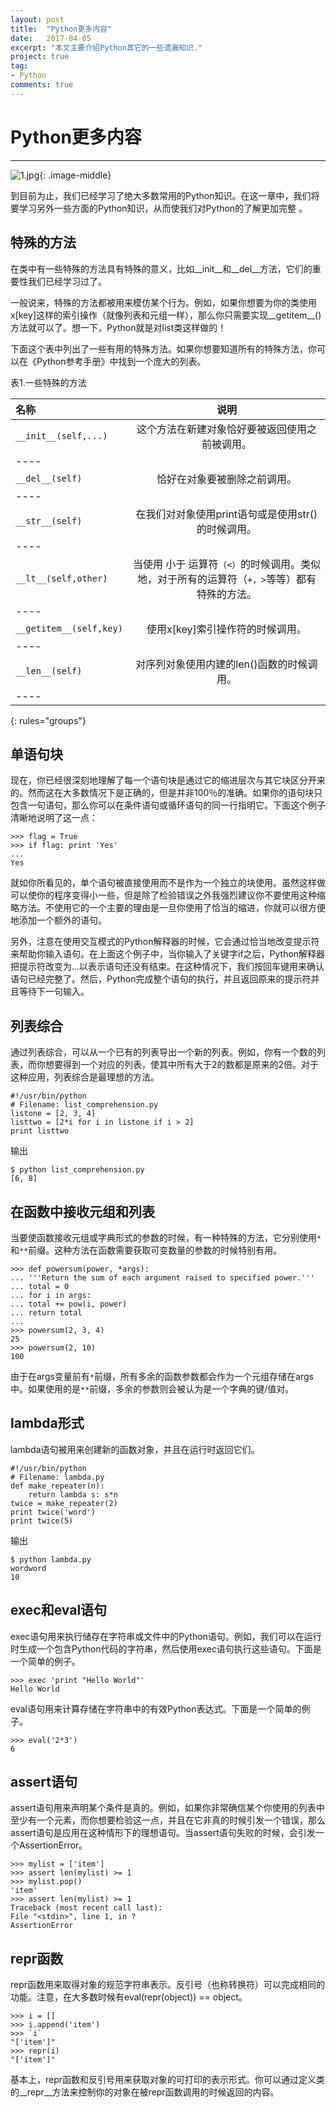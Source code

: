 ```yaml
---
layout: post
title:  "Python更多内容"
date:   2017-04-05
excerpt: "本文主要介绍Python其它的一些遗漏知识."
project: true
tag:
- Python 
comments: true
---
```

# Python更多内容
---

 ![1.jpg](https://timgsa.baidu.com/timg?image&quality=80&size=b9999_10000&sec=1490722406610&di=2e802ec8283e9a75350c37140a3acc2d&imgtype=0&src=http%3A%2F%2Fpic.58pic.com%2F58pic%2F15%2F51%2F35%2F41n58PIC3We_1024.png){: .image-middle}

到目前为止，我们已经学习了绝大多数常用的Python知识。在这一章中，我们将要学习另外一些方面的Python知识，从而使我们对Python的了解更加完整 。

## 特殊的方法

在类中有一些特殊的方法具有特殊的意义，比如__init__和__del__方法，它们的重要性我们已经学习过了。
一般说来，特殊的方法都被用来模仿某个行为。例如，如果你想要为你的类使用x[key]这样的索引操作（就像列表和元组一样），那么你只需要实现__getitem__()方法就可以了。想一下，Python就是对list类这样做的！
下面这个表中列出了一些有用的特殊方法。如果你想要知道所有的特殊方法，你可以在《Python参考手册》中找到一个庞大的列表。
表1.一些特殊的方法

| 名称 | 说明 |
|:--------|:--------:|
| `__init__(self,...)` | 这个方法在新建对象恰好要被返回使用之前被调用。 |
|----
| `__del__(self)` | 恰好在对象要被删除之前调用。 |
|----
| `__str__(self)` | 在我们对对象使用print语句或是使用str()的时候调用。 |
|----
| `__lt__(self,other)` | 当使用 小于 运算符`（<）`的时候调用。类似地，对于所有的运算符（`+，>`等等）都有特殊的方法。 |
|----
| `__getitem__(self,key)` | 使用x[key]索引操作符的时候调用。 |
|----
| `__len__(self)` | 对序列对象使用内建的len()函数的时候调用。 |
|----
{: rules="groups"}

## 单语句块

现在，你已经很深刻地理解了每一个语句块是通过它的缩进层次与其它块区分开来的。然而这在大多数情况下是正确的，但是并非100％的准确。如果你的语句块只包含一句语句，那么你可以在条件语句或循环语句的同一行指明它。下面这个例子清晰地说明了这一点：	>>> flag = True	>>> if flag: print 'Yes'	...	Yes
	就如你所看见的，单个语句被直接使用而不是作为一个独立的块使用。虽然这样做可以使你的程序变得小一些，但是除了检验错误之外我强烈建议你不要使用这种缩略方法。不使用它的一个主要的理由是一旦你使用了恰当的缩进，你就可以很方便地添加一个额外的语句。
另外，注意在使用交互模式的Python解释器的时候，它会通过恰当地改变提示符来帮助你输入语句。在上面这个例子中，当你输入了关键字if之后，Python解释器把提示符改变为...以表示语句还没有结束。在这种情况下，我们按回车键用来确认语句已经完整了。然后，Python完成整个语句的执行，并且返回原来的提示符并且等待下一句输入。

## 列表综合

通过列表综合，可以从一个已有的列表导出一个新的列表。例如，你有一个数的列表，而你想要得到一个对应的列表，使其中所有大于2的数都是原来的2倍。对于这种应用，列表综合是最理想的方法。

	#!/usr/bin/python	# Filename: list_comprehension.py	listone = [2, 3, 4]	listtwo = [2*i for i in listone if i > 2]	print listtwo
	
输出

	$ python list_comprehension.py	[6, 8]
	
## 在函数中接收元组和列表

当要使函数接收元组或字典形式的参数的时候，有一种特殊的方法，它分别使用`*`和`**`前缀。这种方法在函数需要获取可变数量的参数的时候特别有用。

	>>> def powersum(power, *args):	... '''Return the sum of each argument raised to specified power.'''	... total = 0	... for i in args:	... total += pow(i, power)	... return total	...	>>> powersum(2, 3, 4)	25	>>> powersum(2, 10)	100
	
由于在args变量前有`*`前缀，所有多余的函数参数都会作为一个元组存储在args中。如果使用的是`**`前缀，多余的参数则会被认为是一个字典的键/值对。

## lambda形式

lambda语句被用来创建新的函数对象，并且在运行时返回它们。

	#!/usr/bin/python	# Filename: lambda.py	def make_repeater(n):		return lambda s: s*n	twice = make_repeater(2)	print twice('word')	print twice(5)
	
输出

	$ python lambda.py	wordword	10
	
## exec和eval语句

exec语句用来执行储存在字符串或文件中的Python语句。例如，我们可以在运行时生成一个包含Python代码的字符串，然后使用exec语句执行这些语句。下面是一个简单的例子。	>>> exec 'print "Hello World"'	Hello Worldeval语句用来计算存储在字符串中的有效Python表达式。下面是一个简单的例子。	>>> eval('2*3')	6
	
## assert语句

assert语句用来声明某个条件是真的。例如，如果你非常确信某个你使用的列表中至少有一个元素，而你想要检验这一点，并且在它非真的时候引发一个错误，那么assert语句是应用在这种情形下的理想语句。当assert语句失败的时候，会引发一个AssertionError。

	>>> mylist = ['item']	>>> assert len(mylist) >= 1	>>> mylist.pop()	'item'	>>> assert len(mylist) >= 1	Traceback (most recent call last):	File "<stdin>", line 1, in ?	AssertionError
	
## repr函数

repr函数用来取得对象的规范字符串表示。反引号（也称转换符）可以完成相同的功能。注意，在大多数时候有eval(repr(object)) == object。

	>>> i = []	>>> i.append('item')	>>> `i`	"['item']"	>>> repr(i)	"['item']"
	基本上，repr函数和反引号用来获取对象的可打印的表示形式。你可以通过定义类的__repr__方法来控制你的对象在被repr函数调用的时候返回的内容。